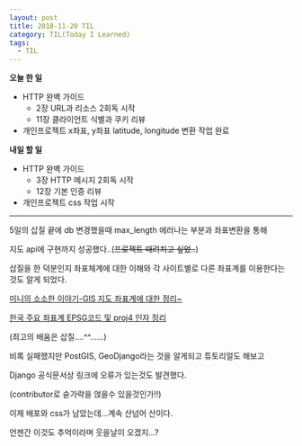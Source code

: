 ```yaml
---
layout: post
title: 2018-11-20 TIL
category: TIL(Today I Learned)
tags:
  - TIL
---
```




**오늘 한 일**

- HTTP 완벽 가이드
  - 2장 URL과 리소스 2회독 시작
  - 11장 클라이언트 식별과 쿠키 리뷰
- 개인프로젝트 x좌표, y좌표 latitude, longitude 변환 작업 완료

**내일 할 일**

- HTTP 완벽 가이드
  - 3장 HTTP 메시지 2회독 시작
  - 12장 기본 인증 리뷰
- 개인프로젝트 css 작업 시작

---

5일의 삽질 끝에 db 변경했을때 max_length 에러나는 부분과 좌표변환을 통해

지도 api에 구현까지 성공했다..(~~프로젝트 때려치고 싶었..~~)

삽질을 한 덕분인지 좌표체계에 대한 이해와 각 사이트별로 다른 좌표계를 이용한다는 것도 알게 되었다.

[미니의 소소한 이야기-GIS 지도 좌표계에 대한 정리~](http://blog.acronym.co.kr/283)

[한국 주요 좌표계 EPSG코드 및 proj4 인자 정리](http://www.osgeo.kr/17)

(최고의 배움은 삽질....^^......)

비록 실패했지만 PostGIS, GeoDjango라는 것을 알게되고 튜토리얼도 해보고

Django 공식문서상 링크에 오류가 있는것도 발견했다.

(contributor로 숟가락을 얹을수 있을것인가!!)

이제 배포와 css가 남았는데...계속 산넘어 산이다.

언젠간 이것도 추억이라며 웃을날이 오겠지...?